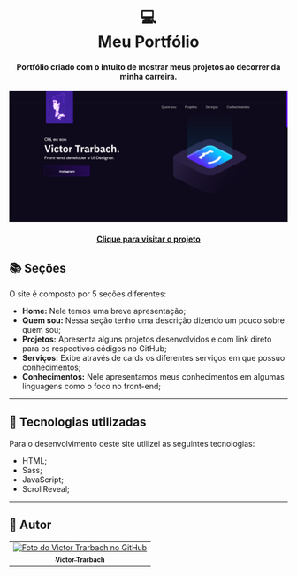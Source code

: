 <h1 align="center">
  💻<br>Meu Portfólio
</h1>

<h4 align="center">
  Portfólio criado com o intuito de mostrar meus projetos ao decorrer da minha carreira.
</h4>

![Resultado final do projeto](assets/image/preview.png)

<h4 align="center"><a href="victortrarbach.github.io/portfoliocss/">Clique para visitar o projeto</a></h4>

## 📚 Seções
O site é composto por 5 seções diferentes:

- **Home:** Nele temos uma breve apresentação;
- **Quem sou:** Nessa seção tenho uma descrição dizendo um pouco sobre quem sou;
- **Projetos:** Apresenta alguns projetos desenvolvidos e com link direto para os respectivos códigos no GitHub;
- **Serviços:** Exibe através de cards os diferentes serviços em que possuo conhecimentos;
- **Conhecimentos:** Nele apresentamos meus conhecimentos em algumas linguagens como o foco no front-end;

---

## 💼 Tecnologias utilizadas
Para o desenvolvimento deste site utilizei as seguintes tecnologias:

- HTML;
- Sass;
- JavaScript;
- ScrollReveal;

---

## 🦄 Autor<br>
<table>
  <tr>
    <td align="center">
      <a href="https://github.com/VTNSCC">
        <img src="https://avatars.githubusercontent.com/u/37680210?v=4" width="100px;" alt="Foto do Victor Trarbach no GitHub"/><br>
        <sub>
          <b>Victor Trarbach</b>
        </sub>
      </a>
    </td>
  </tr>
</table>
